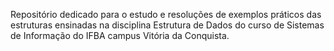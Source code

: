 Repositório dedicado para o estudo e resoluções de exemplos práticos das estruturas ensinadas na disciplina Estrutura de Dados do curso de Sistemas de Informação do IFBA campus Vitória da Conquista.

